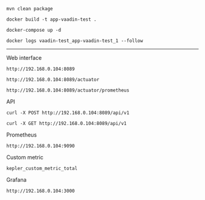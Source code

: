 ```
mvn clean package
```

```
docker build -t app-vaadin-test .
```

```
docker-compose up -d
```

```
docker logs vaadin-test_app-vaadin-test_1 --follow
```
---
Web interface
```
http://192.168.0.104:8089
```

```
http://192.168.0.104:8089/actuator
```

```
http://192.168.0.104:8089/actuator/prometheus
```
API
```
curl -X POST http://192.168.0.104:8089/api/v1
```
```
curl -X GET http://192.168.0.104:8089/api/v1
```
Prometheus
```
http://192.168.0.104:9090
```
Custom metric
```
kepler_custom_metric_total
```

Grafana
```
http://192.168.0.104:3000
```
